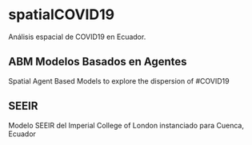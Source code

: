 # spatialCOVID19

Análisis espacial de COVID19 en Ecuador.

## ABM Modelos Basados en Agentes
Spatial Agent Based Models to explore the dispersion of #COVID19

## SEEIR
Modelo SEEIR del Imperial College of London instanciado para Cuenca, Ecuador
